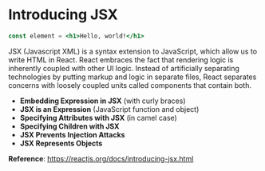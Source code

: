 # Introducing JSX

```jsx
const element = <h1>Hello, world!</h1>
```

JSX (Javascript XML) is a syntax extension to JavaScript, which allow us to write HTML in React. React embraces the fact that rendering logic is inherently coupled with other UI logic. Instead of artificially separating technologies by putting markup and logic in separate files, React separates concerns with loosely coupled units called components that contain both.

- **Embedding Expression in JSX** (with curly braces)
- **JSX is an Expression** (JavaScript function and object)
- **Specifying Attributes with JSX** (in camel case)
- **Specifying Children with JSX**
- **JSX Prevents Injection Attacks**
- **JSX Represents Objects**

**Reference**: https://reactjs.org/docs/introducing-jsx.html
